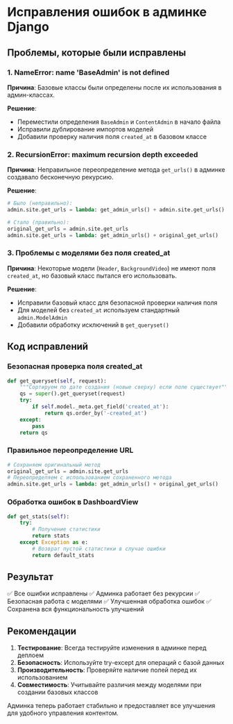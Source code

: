 # Исправления ошибок в админке Django

## Проблемы, которые были исправлены

### 1. NameError: name 'BaseAdmin' is not defined
**Причина**: Базовые классы были определены после их использования в админ-классах.

**Решение**: 
- Переместили определения `BaseAdmin` и `ContentAdmin` в начало файла
- Исправили дублирование импортов моделей
- Добавили проверку наличия поля `created_at` в базовом классе

### 2. RecursionError: maximum recursion depth exceeded
**Причина**: Неправильное переопределение метода `get_urls()` в админке создавало бесконечную рекурсию.

**Решение**:
```python
# Было (неправильно):
admin.site.get_urls = lambda: get_admin_urls() + admin.site.get_urls()

# Стало (правильно):
original_get_urls = admin.site.get_urls
admin.site.get_urls = lambda: get_admin_urls() + original_get_urls()
```

### 3. Проблемы с моделями без поля created_at
**Причина**: Некоторые модели (`Header`, `BackgroundVideo`) не имеют поля `created_at`, но базовый класс пытался его использовать.

**Решение**:
- Исправили базовый класс для безопасной проверки наличия поля
- Для моделей без `created_at` используем стандартный `admin.ModelAdmin`
- Добавили обработку исключений в `get_queryset()`

## Код исправлений

### Безопасная проверка поля created_at
```python
def get_queryset(self, request):
    """Сортируем по дате создания (новые сверху) если поле существует"""
    qs = super().get_queryset(request)
    try:
        if self.model._meta.get_field('created_at'):
            return qs.order_by('-created_at')
    except:
        pass
    return qs
```

### Правильное переопределение URL
```python
# Сохраняем оригинальный метод
original_get_urls = admin.site.get_urls
# Переопределяем с использованием сохраненного метода
admin.site.get_urls = lambda: get_admin_urls() + original_get_urls()
```

### Обработка ошибок в DashboardView
```python
def get_stats(self):
    try:
        # Получение статистики
        return stats
    except Exception as e:
        # Возврат пустой статистики в случае ошибки
        return default_stats
```

## Результат

✅ Все ошибки исправлены
✅ Админка работает без рекурсии
✅ Безопасная работа с моделями
✅ Улучшенная обработка ошибок
✅ Сохранена вся функциональность улучшений

## Рекомендации

1. **Тестирование**: Всегда тестируйте изменения в админке перед деплоем
2. **Безопасность**: Используйте try-except для операций с базой данных
3. **Производительность**: Проверяйте наличие полей перед их использованием
4. **Совместимость**: Учитывайте различия между моделями при создании базовых классов

Админка теперь работает стабильно и предоставляет все улучшения для удобного управления контентом.

